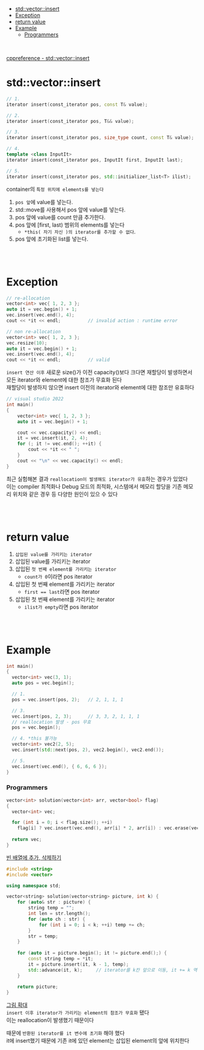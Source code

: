 - [std::vector::insert](#stdvectorinsert)
- [Exception](#exception)
- [return value](#return-value)
- [Example](#example)
    - [Programmers](#programmers)

<br>

[ cppreference - std::vector<T>::insert ](https://en.cppreference.com/w/cpp/container/vector/insert)<br>

# std::vector::insert
```cpp
// 1.
iterator insert(const_iterator pos, const T& value);

// 2.
iterator insert(const_iterator pos, T&& value);

// 3.
iterator insert(const_iterator pos, size_type count, const T& value);

// 4.
template <class InputIt>
iterator insert(const_iterator pos, InputIt first, InputIt last);

// 5.
iterator insert(const_iterator pos, std::initializer_list<T> ilist);
```
container의 `특정 위치에 elements를 넣는다`<br>

1. `pos 앞`에 value를 넣는다.
2. std::move를 사용해서 pos 앞에 value를 넣는다.
3. pos 앞에 value를 count 만큼 추가한다.
4. pos 앞에 [first, last) 범위의 elements를 넣는다
   - `*this( 자기 자신 )의 iterator를 추가할 수 없다`.
5. pos 앞에 초기화된 list를 넣는다.

<br>
<br>

# Exception
```cpp
// re-allocation
vector<int> vec{ 1, 2, 3 };
auto it = vec.begin() + 1;
vec.insert(vec.end(), 4);
cout << *it << endl;          // invalid action : runtime error

// non re-allocation
vector<int> vec{ 1, 2, 3 };
vec.resize(10);
auto it = vec.begin() + 1;
vec.insert(vec.end(), 4);
cout << *it << endl;          // valid
```
`insert 연산 이후` 새로운 size()가 이전 capacity()보다 크다면 재할당이 발생하면서 모든 iterator와 element에 대한 참조가 무효화 된다<br>
재할당이 발생하지 않으면 insert 이전의 iterator와 element에 대한 참조만 유효하다<br>

```cpp
// visual studio 2022
int main()
{
    vector<int> vec{ 1, 2, 3 };
    auto it = vec.begin() + 1;

    cout << vec.capacity() << endl;
    it = vec.insert(it, 2, 4);
    for (; it != vec.end(); ++it) {
        cout << *it << " ";
    }
    cout << "\n" << vec.capacity() << endl;
}
```
최근 실험해본 결과 `reallocation이 발생해도 iterator가 유효`하는 경우가 있었다<br>
이는 compiler 최적화나 Debug 모드의 최적화, 시스템에서 메모리 할당을 기존 메모리 위치와 같은 경우 등 다양한 원인이 있으 수 있다<br>


<br>
<br>

# return value
1. `삽입된 value를 가리키는 iterator`
2. 삽입된 value를 가리키는 iterator
3. 삽입된 `첫 번째 element를 가리키는 iterator`
   - `count가 0`이라면 pos iterator
4. 삽입된 첫 번째 element를 가리키는 iterator
   - `first == last`라면 pos iterator
5. 삽입된 첫 번째 element를 가리키는 iterator
   - `ilist가 empty`라면 pos iterator

<br>
<br>

# Example
```cpp
int main()
{
  vector<int> vec(3, 1);
  auto pos = vec.begin();

  // 1.
  pos = vec.insert(pos, 2);   // 2, 1, 1, 1

  // 3.
  vec.insert(pos, 2, 3);      // 3, 3, 2, 1, 1, 1
  // reallocation 발생 - pos 무효
  pos = vec.begin();

  // 4. *this 불가능
  vector<int> vec2(2, 5);
  vec.insert(std::next(pos, 2), vec2.begin(), vec2.end());

  // 5.
  vec.insert(vec.end(), { 6, 6, 6 });
}
```

### Programmers
```cpp
vector<int> solution(vector<int> arr, vector<bool> flag)
{
  vector<int> vec;

  for (int i = 0; i < flag.size(); ++i)
    flag[i] ? vec.insert(vec.end(), arr[i] * 2, arr[i]) : vec.erase(vec.end() - arr[i], vec.end());
  
  return vec;
}
```
[ 빈 배열에 추가, 삭제하기 ](https://school.programmers.co.kr/learn/courses/30/lessons/181860)<br>
```cpp
#include <string>
#include <vector>

using namespace std;

vector<string> solution(vector<string> picture, int k) {
    for (auto& str : picture) {
        string temp = "";
        int len = str.length();
        for (auto ch : str) {
            for (int i = 0; i < k; ++i) temp += ch;
        }
        str = temp;
    }
    
    for (auto it = picture.begin(); it != picture.end();) {
        const string temp = *it;
        it = picture.insert(it, k - 1, temp);
        std::advance(it, k);     // iterator를 k칸 앞으로 이동, it += k 역할
    }
    
    return picture;
}
```
[ 그림 확대 ](https://school.programmers.co.kr/learn/courses/30/lessons/181836)<br>
`insert 이후 iterator가 가리키는 element의 참조가 무효화` 됐다<br>
이는 reallocation이 발생했기 때문이다<br>

때문에 `반환된 iterator를 it 변수에 초기화` 해야 했다<br>
it에 insert했기 때문에 기존 it에 있던 element는 삽입된 element의 앞에 위치한다<br>
